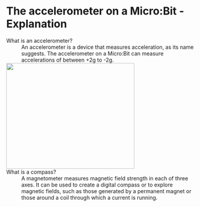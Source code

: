 # The accelerometer on a Micro:Bit - Explanation
<dl>
<dt>What is an accelerometer?</dt>
<dd> An accelerometer is a device that measures acceleration, as its name suggests. The accelerometer on a Micro:Bit can measure accelerations of between +2g to -2g. </dd>
  
<img src="http://microbit-challenges.readthedocs.io/en/latest/_images/accelerometer.jpg" alt="" width="340" height="280">

<dt>What is a compass?</dt>

<dd> A magnetometer measures magnetic field strength in each of three axes. It can be used to create a digital compass or to explore magnetic fields, such as those generated by a permanent magnet or those around a coil through which a current is running.</dd>


